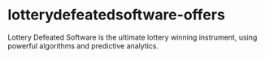 # lotterydefeatedsoftware-offers
Lottery Defeated Software is the ultimate lottery winning instrument, using powerful algorithms and predictive analytics.
